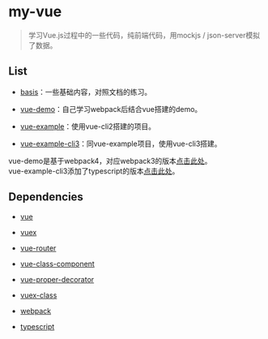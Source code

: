 # my-vue

> 学习Vue.js过程中的一些代码，纯前端代码，用mockjs / json-server模拟了数据。


## List

* [basis](https://github.com/minyizhongting/my-vue/tree/master/basis)：一些基础内容，对照文档的练习。

* [vue-demo](https://github.com/minyizhongting/my-vue/tree/master/vue-demo)：自己学习webpack后结合vue搭建的demo。

* [vue-example](https://github.com/minyizhongting/my-vue/tree/master/vue-example)：使用vue-cli2搭建的项目。

* [vue-example-cli3](https://github.com/minyizhongting/my-vue/tree/master/vue-example-cli3)：同vue-example项目，使用vue-cli3搭建。


vue-demo是基于webpack4，对应webpack3的版本[点击此处](https://github.com/minyizhongting/my-vue/tree/webpack3)。  
vue-example-cli3添加了typescript的版本[点击此处](https://github.com/minyizhongting/my-vue/tree/example-ts)。


## Dependencies

* [vue](https://github.com/vuejs/vue)

* [vuex](https://github.com/vuejs/vuex)

* [vue-router](https://github.com/vuejs/vue-router)

* [vue-class-component](https://github.com/vuejs/vue-class-component)

* [vue-proper-decorator](https://github.com/kaorun343/vue-property-decorator)

* [vuex-class](https://github.com/ktsn/vuex-class)

* [webpack](https://github.com/webpack/webpack)

* [typescript](https://github.com/Microsoft/TypeScript)


